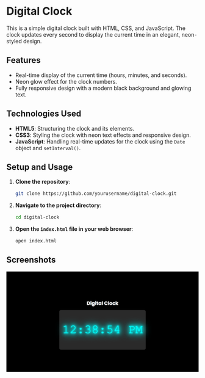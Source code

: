 # Digital Clock

This is a simple digital clock built with HTML, CSS, and JavaScript. The clock updates every second to display the current time in an elegant, neon-styled design.

## Features

- Real-time display of the current time (hours, minutes, and seconds).
- Neon glow effect for the clock numbers.
- Fully responsive design with a modern black background and glowing text.

## Technologies Used

- **HTML5**: Structuring the clock and its elements.
- **CSS3**: Styling the clock with neon text effects and responsive design.
- **JavaScript**: Handling real-time updates for the clock using the `Date` object and `setInterval()`.

## Setup and Usage

1. **Clone the repository**:

   ```bash
   git clone https://github.com/yourusername/digital-clock.git

   ```

2. **Navigate to the project directory**:

   ```bash
   cd digital-clock

   ```

3. **Open the `index.html` file in your web browser**:
   ```bash
   open index.html
   ```

## Screenshots

![Digital Clock Preview](Screen%20Shot%202024-10-10%20at%2012.38.45%20PM.png)
